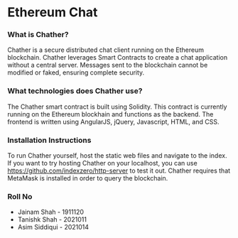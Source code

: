 # Ethereum Chat

### What is Chather?
Chather is a secure distributed chat client running on the Ethereum blockchain. Chather leverages Smart Contracts to create a chat application without a central server. Messages sent to the blockchain cannot be modified or faked, ensuring complete security.

### What technologies does Chather use?
The Chather smart contract is built using Solidity. This contract is currently running on the Ethereum blockhain and functions as the backend. The frontend is written using AngularJS, jQuery, Javascript, HTML, and CSS.

### Installation Instructions
To run Chather yourself, host the static web files and navigate to the index. If you want to try hosting Chather on your localhost, you can use https://github.com/indexzero/http-server to test it out. Chather requires that MetaMask is installed in order to query the blockchain.

### Roll No
- Jainam Shah - 1911120
- Tanishk Shah - 2021011
- Asim Siddiqui - 2021014
